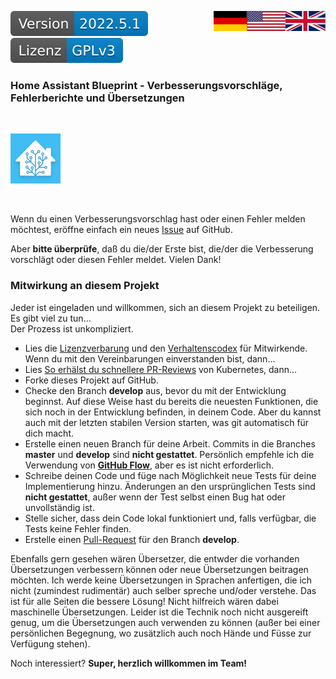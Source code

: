 <a href="Contributions.en.md"><img src="../images/en.svg" valign="top" align="right"/></a>
<a href="Contributions.md"><img src="../images/de.svg" valign="top" align="right"/></a>
[![Version][version-badge]][version-url]
[![License][license-badge]][my-license-url]
<!--
[![Bugs][bugs-badge]][bugs-url]
-->

### Home Assistant Blueprint - Verbesserungsvorschläge, Fehlerberichte und Übersetzungen
<br/>

[![Logo][logo]][project-url]

<br/>

Wenn du einen Verbesserungsvorschlag hast oder einen Fehler melden möchtest, eröffne einfach ein neues [Issue][issues-url] auf GitHub.

Aber **bitte überprüfe**, daß du die/der Erste bist, die/der die Verbesserung vorschlägt oder diesen Fehler meldet. Vielen Dank!
<br/>

### Mitwirkung an diesem Projekt

Jeder ist eingeladen und willkommen, sich an diesem Projekt zu beteiligen. Es gibt viel zu tun...<br/>
Der Prozess ist unkompliziert.

- Lies die [Lizenzverbarung][cla-url] und den [Verhaltenscodex][coc-url] für Mitwirkende. Wenn du mit den Vereinbarungen einverstanden bist, dann...
- Lies [So erhälst du schnellere PR-Reviews][pr-reviews] von Kubernetes, dann...
 - Forke dieses Projekt auf GitHub.
 - Checke den Branch **develop** aus, bevor du mit der Entwicklung beginnst.
  Auf diese Weise hast du bereits die neuesten Funktionen, die sich noch in der Entwicklung befinden, in deinem Code. Aber du kannst auch
  mit der letzten stabilen Version starten, was git automatisch für dich macht.
 - Erstelle einen neuen Branch für deine Arbeit. Commits in die Branches **master** und **develop** sind **nicht gestattet**. Persönlich empfehle ich die Verwendung von **[GitHub Flow][flow-url]**, aber es ist nicht erforderlich.
 - Schreibe deinen Code und füge nach Möglichkeit neue Tests für deine Implementierung hinzu. Änderungen an den ursprünglichen Tests sind **nicht gestattet**, außer wenn der Test selbst einen Bug hat oder unvollständig ist.
 - Stelle sicher, dass dein Code lokal funktioniert und, falls verfügbar, die Tests keine Fehler finden.
 - Erstelle einen [Pull-Request][pr-url] für den Branch **develop**.

Ebenfalls gern gesehen wären Übersetzer, die entwder die vorhanden Übersetzungen verbessern können oder neue Übersetzungen beitragen möchten. Ich werde keine Übersetzungen in Sprachen anfertigen, die ich nicht (zumindest rudimentär) auch selber spreche und/oder verstehe. Das ist für alle Seiten die bessere Lösung! Nicht hilfreich wären dabei maschinelle Übersetzungen. Leider ist die Technik noch nicht ausgereift genug, um die Übersetzungen auch verwenden zu können (außer bei einer persönlichen Begegnung, wo zusätzlich auch noch Hände und Füsse zur Verfügung stehen).

Noch interessiert? **Super, herzlich willkommen im Team!**

<!-- MARKDOWN LINKS & IMAGES -->
<!-- https://www.markdownguide.org/basic-syntax/#reference-style-links -->
[logo]: ../images/hassio-icon.png
[project-url]: https://homeassistant.io

[license-badge]: ../images/lizenz.svg
[my-license-url]: ../../License.md
[orig-license-url]: ../License.gpl.md

[version-badge]: ../images/version.svg
[version-url]: https://github.com/nixe64/Home-Assistant-Blueprint/releases

[issues-url]: https://github.com/nixe64/Home-Assistant-Blueprint/issues
[bugs-badge]: https://img.shields.io/github/issues/nixe64/Home-Assistant-Blueprint/bug.svg?label=Fehlerberichte&color=informational
[bugs-url]: https://github.com/nixe64/Home-Assistant-Blueprint/issues?utf8=✓&q=is%3Aissue+is%3Aopen+label%3Abug

[coc-url]: CodeOfConduct.md
[pr-reviews]: https://github.com/kubernetes/community/blob/master/contributors/guide/pull-requests.md#best-practices-for-faster-reviews
[cla-url]: CLD.md
[flow-url]: https://githubflow.github.io/
[pr-url]: https://github.com/nixe64/Home-Assistant-Blueprint/pulls
